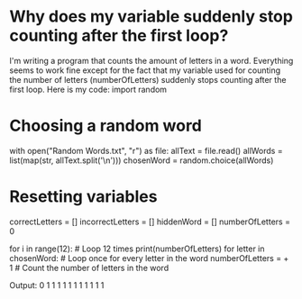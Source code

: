 
# Why does my variable suddenly stop counting after the first loop?

I'm writing a program that counts the amount of letters in a word. Everything seems to work fine except for the fact that my variable used for counting the number of letters (numberOfLetters) suddenly stops counting after the first loop. Here is my code:
import random

# Choosing a random word

with open("Random Words.txt", "r") as file:
    allText = file.read()
    allWords = list(map(str, allText.split('\n')))
    chosenWord = random.choice(allWords)

# Resetting variables

correctLetters = []
incorrectLetters = []
hiddenWord = []
numberOfLetters = 0

for i in range(12):  # Loop 12 times
    print(numberOfLetters)
    for letter in chosenWord:  # Loop once for every letter in the word
        numberOfLetters = + 1  # Count the number of letters in the word

Output:
0
1
1
1
1
1
1
1
1
1
1
1


        